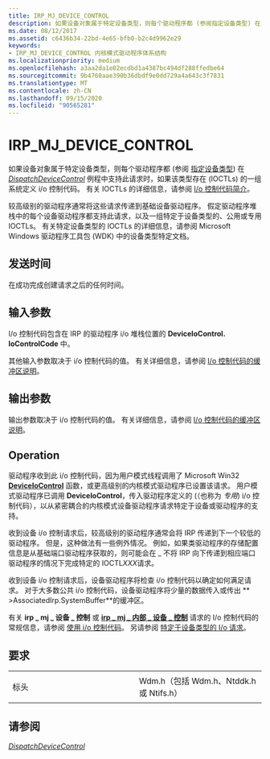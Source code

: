 ```yaml
---
title: IRP_MJ_DEVICE_CONTROL
description: 如果设备对象属于特定设备类型，则每个驱动程序都 (参阅指定设备类型) 在 DispatchDeviceControl 例程中支持此请求时，如果该类型存在 (IOCTLs) 的一组系统定义 i/o 控制代码。
ms.date: 08/12/2017
ms.assetid: c6436b34-22bd-4e65-bfb0-b2c4d9962e29
keywords:
- IRP_MJ_DEVICE_CONTROL 内核模式驱动程序体系结构
ms.localizationpriority: medium
ms.openlocfilehash: a3aa2da1e02ecdbd1a4387bc494df288ffedbe64
ms.sourcegitcommit: 9b4760aae390b36dbdf9e0dd729a4a643c3f7831
ms.translationtype: MT
ms.contentlocale: zh-CN
ms.lasthandoff: 09/15/2020
ms.locfileid: "90565281"
---
```

# <a name="irp_mj_device_control"></a>IRP\_MJ\_DEVICE\_CONTROL


如果设备对象属于特定设备类型，则每个驱动程序都 (参阅 [指定设备类型](./specifying-device-types.md)) 在 [*DispatchDeviceControl*](/windows-hardware/drivers/ddi/wdm/nc-wdm-driver_dispatch) 例程中支持此请求时，如果该类型存在 (IOCTLs) 的一组系统定义 i/o 控制代码。 有关 IOCTLs 的详细信息，请参阅 [I/o 控制代码简介](introduction-to-i-o-control-codes.md)。

较高级别的驱动程序通常将这些请求传递到基础设备驱动程序。 假定驱动程序堆栈中的每个设备驱动程序都支持此请求，以及一组特定于设备类型的、公用或专用 IOCTLs。 有关特定设备类型的 IOCTLs 的详细信息，请参阅 Microsoft Windows 驱动程序工具包 (WDK) 中的设备类型特定文档。

<a name="when-sent"></a>发送时间
---------

在成功完成创建请求之后的任何时间。

## <a name="input-parameters"></a>输入参数


I/o 控制代码包含在 IRP 的驱动程序 i/o 堆栈位置的 **DeviceIoControl. IoControlCode** 中。

其他输入参数取决于 i/o 控制代码的值。 有关详细信息，请参阅 [I/o 控制代码的缓冲区说明](./buffer-descriptions-for-i-o-control-codes.md)。

## <a name="output-parameters"></a>输出参数


输出参数取决于 i/o 控制代码的值。 有关详细信息，请参阅 [I/o 控制代码的缓冲区说明](./buffer-descriptions-for-i-o-control-codes.md)。

<a name="operation"></a>Operation
---------

驱动程序收到此 i/o 控制代码，因为用户模式线程调用了 Microsoft Win32 [**DeviceIoControl**](/windows/desktop/api/ioapiset/nf-ioapiset-deviceiocontrol) 函数，或更高级别的内核模式驱动程序已设置该请求。 用户模式驱动程序已调用 **DeviceIoControl**，传入驱动程序定义的 (（也称为 *专用*) i/o 控制代码），以从紧密耦合的内核模式设备驱动程序请求特定于设备或驱动程序的支持。

收到设备 i/o 控制请求后，较高级别的驱动程序通常会将 IRP 传递到下一个较低的驱动程序。 但是，这种做法有一些例外情况。 例如，如果类驱动程序的存储配置信息是从基础端口驱动程序获取的，则可能会在 \_ 不将 IRP 向下传递到相应端口驱动程序的情况下完成特定的 IOCTL*XXX*请求。

收到设备 i/o 控制请求后，设备驱动程序将检查 i/o 控制代码以确定如何满足请求。 对于大多数公共 i/o 控制代码，设备驱动程序将少量的数据传入或传出 ** &gt;AssociatedIrp.SystemBuffer**的缓冲区。

有关 **irp \_ mj \_ 设备 \_ 控制** 或 [**irp \_ mj \_ 内部 \_ 设备 \_ 控制**](irp-mj-internal-device-control.md) 请求的 I/o 控制代码的常规信息，请参阅 [使用 i/o 控制代码](./introduction-to-i-o-control-codes.md)。 另请参阅 [特定于设备类型的 I/o 请求](./device-type-specific-i-o-requests.md)。

<a name="requirements"></a>要求
------------

<table>
<colgroup>
<col width="50%" />
<col width="50%" />
</colgroup>
<tbody>
<tr class="odd">
<td><p>标头</p></td>
<td>Wdm.h（包括 Wdm.h、Ntddk.h 或 Ntifs.h）</td>
</tr>
</tbody>
</table>

## <a name="see-also"></a>请参阅


[*DispatchDeviceControl*](/windows-hardware/drivers/ddi/wdm/nc-wdm-driver_dispatch)

